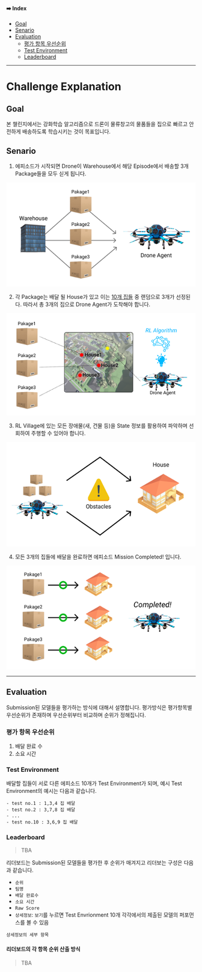 #### ➡️ Index
- [Goal](https://github.com/reinforcement-learning-kr/2021_RLKR_Drone_Delivery_Challenge_with_Unity/blob/master/docs/explanation.md#goal)
- [Senario](https://github.com/reinforcement-learning-kr/2021_RLKR_Drone_Delivery_Challenge_with_Unity/blob/master/docs/explanation.md#senario)
- [Evaluation](https://github.com/reinforcement-learning-kr/2021_RLKR_Drone_Delivery_Challenge_with_Unity/blob/master/docs/explanation.md#evaluation)
    - [평가 항목 우선순위](https://github.com/reinforcement-learning-kr/2021_RLKR_Drone_Delivery_Challenge_with_Unity/blob/master/docs/explanation.md#%ED%8F%89%EA%B0%80-%ED%95%AD%EB%AA%A9-%EC%9A%B0%EC%84%A0%EC%88%9C%EC%9C%84)
    - [Test Environment](https://github.com/reinforcement-learning-kr/2021_RLKR_Drone_Delivery_Challenge_with_Unity/blob/master/docs/explanation.md#test-environment)
    - [Leaderboard](https://github.com/reinforcement-learning-kr/2021_RLKR_Drone_Delivery_Challenge_with_Unity/blob/master/docs/explanation.md#leaderboard)
---

# Challenge Explanation

## Goal

본 챌린지에서는 강화학습 알고리즘으로 드론이 물류창고의 물품들을 집으로 빠르고 안전하게 배송하도록 학습시키는 것이 목표입니다.

## Senario

1. 에피소드가 시작되면 Drone이 Warehouse에서 해당 Episode에서 배송할 3개 Package들을 모두 싣게 됩니다.

![](../images/play1.png)

2. 각 Package는 배달 될 House가 있고 이는 [10개 집들](https://github.com/curieuxjy/2021_RLKR_Drone_Delivery_Challenge_with_Unity/blob/master/docs/rl_village_info.md#-rl-village-%EC%86%8C%EA%B0%9C-%EB%B0%8F-%EA%B5%AC%EC%84%B1) 중 랜덤으로 3개가 선정된다. 따라서 총 3개의 집으로 Drone Agent가 도착해야 합니다. 

![](../images/play2.png)

3. RL Village에 있는 모든 장애물(새, 건물 등)을 State 정보를 활용하여 파악하며 선회하여 주행할 수 있어야 합니다.

![](../images/play3.png)

4. 모든 3개의 집들에 배달을 완료하면 에피소드 Mission Completed! 입니다.

![](../images/play4.png)

---

## Evaluation

Submission된 모델들을 평가하는 방식에 대해서 설명합니다. 평가방식은 평가항목별 우선순위가 존재하며 우선순위부터 비교하며 순위가 정해집니다.

### 평가 항목 우선순위
1. 배달 완료 수
2. 소요 시간

### Test Environment

배달할 집들이 서로 다른 에피소드 10개가 Test Environment가 되며, 예시 Test Environment의 예시는 다음과 같습니다.

```
- test no.1 : 1,3,4 집 배달
- test no.2 : 3,7,8 집 배달
- ...
- test no.10 : 3,6,9 집 배달
```

### Leaderboard

> TBA

리더보드는 Submission된 모델들을 평가한 후 순위가 매겨지고 리더보는 구성은 다음과 같습니다.

- `순위`
- `팀명`
- `배달 완료수`
- `소요 시간`
- `Raw Score`
- `상세정보`: `보기`를 누르면 Test Envrionment 10개 각각에서의 제출된 모델의 퍼포먼스를 볼 수 있음

```
상세정보의 세부 항목
```

#### 리더보드의 각 항목 순위 산출 방식

> TBA
